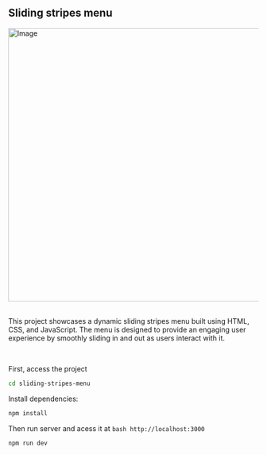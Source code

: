 ## Sliding stripes menu

<img src="https://github.com/fernanda-freitas/sliding-stripes-menu/assets/33285862/5fe4c8aa-2d10-4d1e-bc7f-2682b41adb5a" alt="Image" width="550">

</br>
</br>

This project showcases a dynamic sliding stripes menu built using HTML, CSS, and JavaScript. The menu is designed to provide an engaging user experience by smoothly sliding in and out as users interact with it.

</br>

First, access the project
```bash
cd sliding-stripes-menu
```

Install dependencies:
```bash
npm install
```

Then run server and acess it at ```bash http://localhost:3000```
```bash
npm run dev
```
